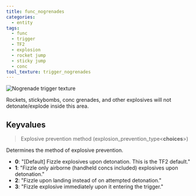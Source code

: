 ```yaml
---
title: func_nogrenades
categories:
  - entity
tags:
  - func
  - trigger
  - TF2
  - explosion
  - rocket jump
  - sticky jump
  - conc
tool_texture: trigger_nogrenades
---
```


![Nogrenade trigger texture](/images/func_nogrenades/func_nogrenades.jpg)

Rockets, stickybombs, conc grenades, and other explosives will not detonate/explode inside this area.

## Keyvalues

> Explosive prevention method (explosion_prevention_type&lt;**choices**&gt;)

Determines the method of explosive prevention.

- **0**: "[Default] Fizzle explosives upon detonation. This is the TF2 default."
- **1**: "Fizzle only airborne (handheld concs included) explosives upon detonation."
- **2**: "Fizzle upon landing instead of on attempted detonation."
- **3**: "Fizzle explosive immediately upon it entering the trigger."
